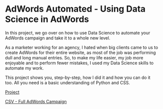 # AdWords Automated - Using Data Science in AdWords

In this project, we go over on how to use Data Science to automate your AdWords campaign and take it to a whole new level. 

As a marketer working for an agency, I hated when big clients came to us to create AdWords for their entire website, as most of the job was performing dull and long manual entries. So, to make my life easier, my job more enjoyable and to perform fewer mistakes, I used my Data Science skills to automate my work.

This project shows you, step-by-step, how I did it and how you can do it too. All you need is a basic understanding of Python and CSS.

[Project](https://github.com/joaobecker/adwords_automated/blob/master/adwords_campaign_automated.ipynb)

[CSV - Full AdWords Campaign](https://github.com/joaobecker/adwords_automated/blob/master/DataCamp_ads.csv)
